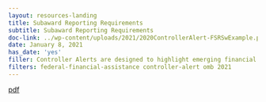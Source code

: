 ```yaml
---
layout: resources-landing
title: Subaward Reporting Requirements
subtitle: Subaward Reporting Requirements
doc-link: ../wp-content/uploads/2021/2020ControllerAlert-FSRSwExample.pdf
date: January 8, 2021
has_date: 'yes'
filler: Controller Alerts are designed to highlight emerging financial management issues that may require agency attention or action. These Alerts are intended to inform the Chief Financial Officer (CFO) community of key issues
filters: federal-financial-assistance controller-alert omb 2021
---
```


<a href="{{ site.baseurl }}/wp-content/uploads/2021/2020ControllerAlert-FSRSwExample.pdf">pdf</a>